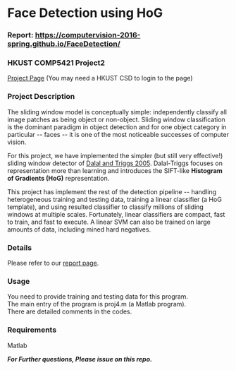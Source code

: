 # Face Detection using HoG
### Report: <https://computervision-2016-spring.github.io/FaceDetection/>
### HKUST COMP5421 Project2
[Project Page](https://course.cs.ust.hk/comp5421/Password_Only/projects/faces/index.html) (You may need a HKUST CSD to login to the page)  
### Project Description 
The sliding window model is conceptually simple: independently classify all image patches as being object or non-object. Sliding window classification is the dominant paradigm in object detection and for one object category in particular -- faces -- it is one of the most noticeable successes of computer vision.  
  
For this project, we have implemented the simpler (but still very effective!) sliding window detector of [Dalal and Triggs 2005](https://lear.inrialpes.fr/people/triggs/pubs/Dalal-cvpr05.pdf). Dalal-Triggs focuses on representation more than learning and introduces the SIFT-like **Histogram of Gradients (HoG)** representation.  

This project has implement the rest of the detection pipeline -- handling heterogeneous training and testing data, training a linear classifier (a HoG template), and using resulted classifier to classify millions of sliding windows at multiple scales. Fortunately, linear classifiers are compact, fast to train, and fast to execute. A linear SVM can also be trained on large amounts of data, including mined hard negatives.
### Details
Please refer to our [report page](https://computervision-2016-spring.github.io/FaceDetection/).
### Usage
You need to provide training and testing data for this program.  
The main entry of the program is proj4.m (a Matlab program).  
There are detailed comments in the codes.
### Requirements
Matlab   
  

***For Further questions, Please issue on this repo.***
